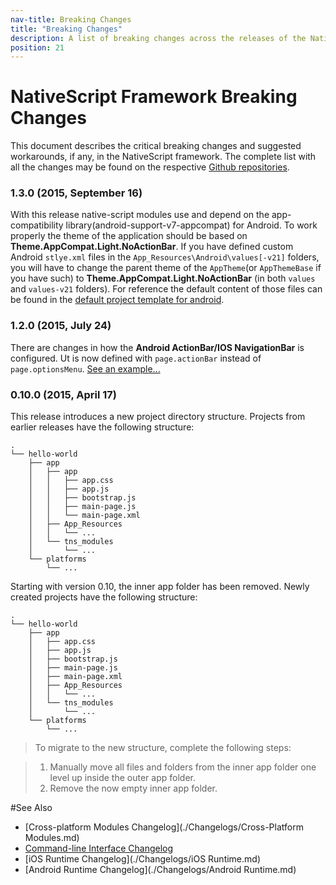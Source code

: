 ```yaml
---
nav-title: Breaking Changes
title: "Breaking Changes"
description: A list of breaking changes across the releases of the NativeScript framework and its tools.
position: 21
---
```


# NativeScript Framework Breaking Changes

This document describes the critical breaking changes and suggested workarounds, if any, in the NativeScript framework. The complete list with all the changes may be found on the respective [Github repositories](#see-also).

### 1.3.0 (2015, September 16)

With this release native-script modules use and depend on the app-compatibility library(android-support-v7-appcompat) for Android. To work properly the theme of the application should be based on **Theme.AppCompat.Light.NoActionBar**. If you have defined custom Android `stlye.xml` files in the `App_Resources\Android\values[-v21]` folders, you will have to change the parent theme of the `AppTheme`(or `AppThemeBase` if you have such) to **Theme.AppCompat.Light.NoActionBar** (in both `values` and `values-v21` folders). For reference the default content of those files can be found in the [default project template for android](https://github.com/NativeScript/android-runtime/tree/master/build/project-template-gradle/src/main/res).

### 1.2.0 (2015, July 24)

There are changes in how the **Android ActionBar/IOS NavigationBar** is configured. Ut is now defined with `page.actionBar` instead of `page.optionsMenu`. [See an example...](./ApiReference/ui/action-bar/HOW-TO.md) 

### 0.10.0 (2015, April 17)

This release introduces a new project directory structure. Projects from earlier releases have the following structure:

```
.
└── hello-world
    ├── app
    │   ├── app
    │   │   ├── app.css
    │   │   ├── app.js
    │   │   ├── bootstrap.js
    │   │   ├── main-page.js
    │   │   └── main-page.xml
    │   ├── App_Resources
    │   │   └── ...
    │   └── tns_modules
    │       └── ...
    └── platforms
        └── ...
```
Starting with version 0.10, the inner app folder has been removed. Newly created projects have the following structure:

```
.
└── hello-world
    ├── app
    │   ├── app.css
    │   ├── app.js
    │   ├── bootstrap.js
    │   ├── main-page.js
    │   ├── main-page.xml
    │   ├── App_Resources
    │   │   └── ...
    │   └── tns_modules
    │       └── ...
    └── platforms
        └── ...
```

>To migrate to the new structure, complete the following steps:

>1. Manually move all files and folders from the inner app folder one level up inside the outer app folder.
>2. Remove the now empty inner app folder.

#See Also

* [Cross-platform Modules Changelog](./Changelogs/Cross-Platform Modules.md)
* [Command-line Interface Changelog](./Changelogs/CLI.md)
* [iOS Runtime Changelog](./Changelogs/iOS Runtime.md)
* [Android Runtime Changelog](./Changelogs/Android Runtime.md)
